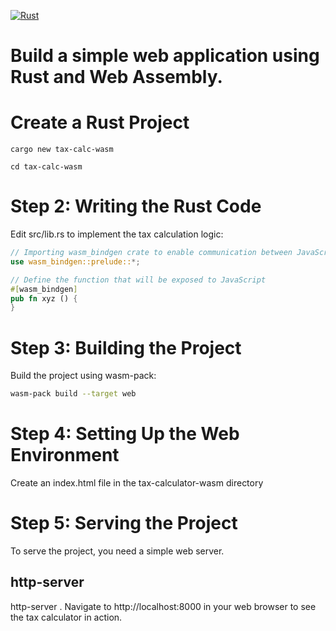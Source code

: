 [![Rust](https://github.com/RGGH/wasm-sdlt/actions/workflows/rust.yml/badge.svg)](https://github.com/RGGH/wasm-sdlt/actions/workflows/rust.yml)
# Build a simple web application using Rust and Web Assembly.

# Create a Rust Project
  ```cargo new tax-calc-wasm```
  
  ```cd tax-calc-wasm```

# Step 2: Writing the Rust Code
Edit src/lib.rs to implement the tax calculation logic:
```rust
// Importing wasm_bindgen crate to enable communication between JavaScript and Rust
use wasm_bindgen::prelude::*;

// Define the function that will be exposed to JavaScript
#[wasm_bindgen]
pub fn xyz () {
}
```

# Step 3: Building the Project
Build the project using wasm-pack:
```bash
wasm-pack build --target web
```

# Step 4: Setting Up the Web Environment
Create an index.html file in the tax-calculator-wasm directory 
# Step 5: Serving the Project

To serve the project, you need a simple web server.
## http-server

http-server .
Navigate to http://localhost:8000 in your web browser to see the tax calculator in action.

